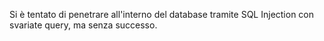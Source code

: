 Si è tentato di penetrare all'interno del database tramite SQL Injection con svariate query, ma senza successo.
